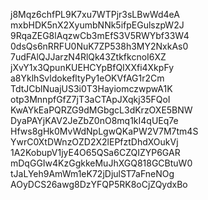 j8Mqz6chfPL9K7xu7WTPjr3sLBwWd4eA
mxbHDK5nX2XyumbNNk5ifpEGulszpW2J
9RqaZEG8lAqzwCb3mEfS3V5RWYbf33W4
0dsQs6nRRFU0NuK7ZP538h3MY2NxkAs0
7udFAlQJJarzN4RlQk43ZtkfkcnoI6XZ
jXvY1x3QpunKUEHCYpBfQIXXfi4XkpFy
a8YklhSvldokefltyPy1eOKVfAG1r2Cm
TdtJCblNuajUS3i0T3HayiomczwpwA1K
otp3MnnpfGfZ7jT3aCTApJXqkj35FQoI
KwAYkEaPQRZG9dMGbgcL3dKrzOXE5BNW
DyaPAYjKAV2JeZbZ0nO8mq1kI4qUEq7e
Hfws8gHk0MvWdNpLgwQKaPW2V7M7tm4S
YwrC0XtDWnzOZD2X2lEPfztDhdXOukVj
1A2KobupV1jyE4O65QSa6CZQIZYP6GAR
mDqGGIw4KzGgkkeMuJhXGQ818GCBtuW0
tJaLYeh9AmWm1eK72jDjulST7aFneNOg
AOyDCS26awg8DzYFQP5RK8oCjZQydxBo
